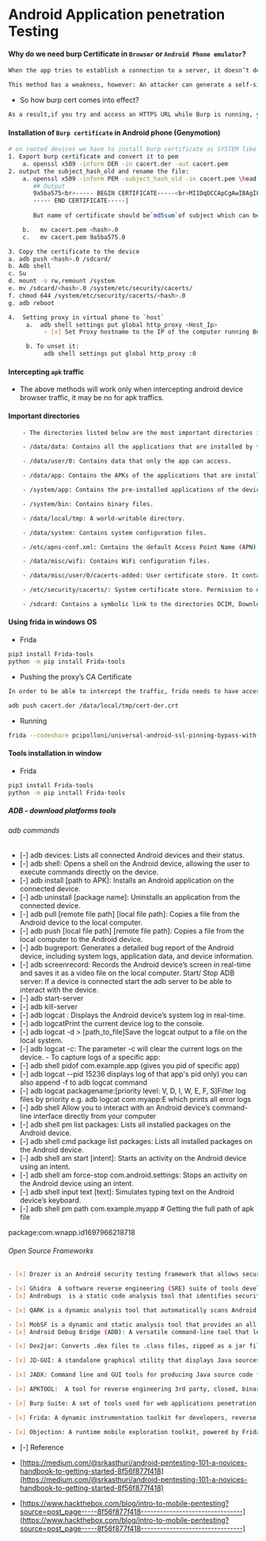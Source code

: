 
# Android Application penetration Testing

#### Why do we need burp Certificate in `Browser` or `Android Phone emulator`?

```bash
When the app tries to establish a connection to a server, it doesn’t determine which certificates to trust and which not to. The app relies entirely on the certificates that the iOS Trust Store provides or Android CA’s provide by Google.

This method has a weakness, however: An attacker can generate a self-signed certificate and include it in the iOS/Android Trust Store or hack a root CA certificate. This allows such an attacker to set up a man-in-the-middle attack and capture the transmitted data moving to and from your app.
```

- So how burp cert comes into effect?
```bash
As a result,if you try and access an HTTPS URL while Burp is running, your browser/app will detect that it is not communicating directly with the authentic web server and will show a security warning. To prevent this issue, Burp generates its own TLS certificate for each host, signed by its own Certificate Authority (CA) and saved as trusted Certificate in a specific Browser or Android device. (It works perfect when devices is not SSL pinned)
```

#### Installation of `Burp certificate` in Android phone (Genymotion)

```bash
# on rooted devices we have to install burp certificate as SYSTEM like this:
1. Export burp certificate and convert it to pem
    a. openssl x509 -inform DER -in cacert.der -out cacert.pem
2. output the subject_hash_old and rename the file:
    a. openssl x509 -inform PEM -subject_hash_old -in cacert.pem \head -1
       ## Output
       9a5ba575<br>----- BEGIN CERTIFICATE-----<br>MIIDqDCCApCgAwIBAgIFANd0C+8wDQYJKoZIhvcNAQELBQAwgYoxFDASBgNVBAYT<br>C1BvcnRTd2lnZ2VyMRQwEgYDVQQIEwtQb3J0U3dpZ2dlcjEUMBIGA1UEBxMLUG9y<br>dFN3aWdnZXIxFDASBgNVBAoTC1BvcnRTd2lnZ2VyMRcwFQYDVQQLEw5Qb3J0U3dp<br>nnuYKm3uGQ+KWti/NVPZn4ty5CHX9J6d1dxlb4keBGLmfycOOWMY1mVAKpsJQ1xR<br>Ualu7kGgI6nOb06813vjIPRlr/dpZpk938mMgKx0xxkLYs+mOAErmNFP6D3cEK45<br>U5f1yl5EZVzQtAdhnAJhk2QQQO6rxXr2mBASLSC3JUJFhCicIAA+VTnzmHt0ThUG<br>lJ7kWVhQMAbGvckgk2NMiu4AMo90oqwOLd1vGw==
       ----- END CERTIFICATE-----|
       
       But name of certificate should be`md5sum`of subject which can be seen as the fist line with these characters`9a5ba575`. Now to rename certificate use the following command

    b.   mv cacert.pem <hash>.0
    c.   mv cacert.pem 9a5ba575.0

3. Copy the certificate to the device
a. adb push <hash>.0 /sdcard/
b. Adb shell
c. Su
d. mount -o rw,remount /system
e. mv /sdcard/<hash>.0 /system/etc/security/cacerts/
f. chmod 644 /system/etc/security/cacerts/<hash>.0
g. adb reboot

4.  Setting proxy in virtual phone to `host`
     a.  adb shell settings put global http_proxy <Host_Ip>
          - [x] Set Proxy hostname to the IP of the computer running Burp Suite {Professional}.

     b. To unset it:
          adb shell settings put global http_proxy :0
```

#### Intercepting `apk` traffic

-  The above methods will work only when intercepting android device browser traffic, it may be no for apk traffics.


#### Important directories
```bash
	- The directories listed below are the most important directories in an Android device and are worth being aware of.

	- /data/data: Contains all the applications that are installed by the user.

	- /data/user/0: Contains data that only the app can access.

	- /data/app: Contains the APKs of the applications that are installed by the user.

	- /system/app: Contains the pre-installed applications of the device.

	- /system/bin: Contains binary files.

	- /data/local/tmp: A world-writable directory.

	- /data/system: Contains system configuration files.

	- /etc/apns-conf.xml: Contains the default Access Point Name (APN) configurations. APN is used in order for the device to connect with our current carrier’s network.

	- /data/misc/wifi: Contains WiFi configuration files.

	- /data/misc/user/0/cacerts-added: User certificate store. It contains certificates added by the user.

	- /etc/security/cacerts/: System certificate store. Permission to non-root users is not permitted.

	- /sdcard: Contains a symbolic link to the directories DCIM, Downloads, Music, Pictures, etc.
```

#### Using frida in windows OS 

- Frida

```bash
pip3 install Frida-tools
python -m pip install Frida-tools
```

- Pushing the proxy’s CA Certificate

```bash
In order to be able to intercept the traffic, frida needs to have access to your proxy’s CA certificate. We can use the same certificate we downloaded before.Push the certificate into the device and into the same location as the frida-server, name it cert-der.crt (below we will see why this is required).

adb push cacert.der /data/local/tmp/cert-der.crt
```

- Running
```bash
frida --codeshare pcipolloni/universal-android-ssl-pinning-bypass-with-frida -f
```


#### Tools installation in window

- Frida

```bash
pip3 install Frida-tools
python -m pip install Frida-tools
```

##### ADB - download platforms tools

######  adb commands

- [-] adb devices: Lists all connected Android devices and their status.
- [-] adb shell: Opens a shell on the Android device, allowing the user to execute commands directly on the device.
- [-] adb install [path to APK]: Installs an Android application on the connected device.
- [-] adb uninstall [package name]: Uninstalls an application from the connected device.
- [-] adb pull [remote file path] [local file path]: Copies a file from the Android device to the local computer.
- [-] adb push [local file path] [remote file path]: Copies a file from the local computer to the Android device.
- [-] adb bugreport: Generates a detailed bug report of the Android device, including system logs, application data, and device information.
- [-] adb screenrecord: Records the Android device’s screen in real-time and saves it as a video file on the local computer.
      Start/ Stop ADB server: If a device is connected start the adb server to be able to interact with the device.
- [-] adb start-server
- [-] adb kill-server
- [-] adb logcat : Displays the Android device’s system log in real-time.
- [-] adb logcatPrint the current device log to the console.
- [-] adb logcat -d > [path_to_file]Save the logcat output to a file on the local system.
- [-] adb logcat -c: The parameter -c will clear the current logs on the device.
      - To capture logs of a specific app:
- [-] adb shell pidof com.example.app (gives you pid of specific app)
- [-] adb logcat --pid 15236 displays log of that app\'s pid only) you can also append -f <filename> to adb logcat command
- [-] adb logcat packagename:[priority level: V, D, I, W, E, F, S]Filter log files by priority e.g. adb logcat com.myapp:E which prints all error logs
- [-] adb shell Allow you to interact with an Android device’s command-line interface directly from your computer
- [-] adb shell pm list packages: Lists all installed packages on the Android device.
- [-] adb shell cmd package list packages: Lists all installed packages on the Android device.
- [-] adb shell am start [intent]: Starts an activity on the Android device using an intent.
- [-] adb shell am force-stop com.android.settings: Stops an activity on the Android device using an intent.
- [-] adb shell input text [text]: Simulates typing text on the Android device’s keyboard.
- [-] adb shell pm path com.example.myapp # Getting the full path of apk file


package:com.wnapp.id1697966218718
###### Open Source Frameworks
```bash
- [x] Drozer is an Android security testing framework that allows security researchers to find vulnerabilities and potential exploits in Android applications.

- [x] Ghidra  A software reverse engineering (SRE) suite of tools developed by NSA\'s Research Directorate in support of the Cybersecurity mission.
- [x] Androbugs  is a static code analysis tool that identifies security issues and potential vulnerabilities in Android applications.

- [x] QARK is a dynamic analysis tool that automatically scans Android applications for security vulnerabilities.

- [x] MobSF is a dynamic and static analysis tool that provides an all-in-one solution for mobile application security testing on Android and iOS platforms.
- [x] Android Debug Bridge (ADB): A versatile command-line tool that lets you communicate with a device.

- [x] Dex2jar: Converts .dex files to .class files, zipped as a jar file.

- [x] JD-GUI: A standalone graphical utility that displays Java sources from CLASS files.

- [x] JADX: Command line and GUI tools for producing Java source code from Android Dex and APK files.

- [x] APKTOOL:  A tool for reverse engineering 3rd party, closed, binary Android apps.

- [x] Burp Suite: A set of tools used for web applications penetration testing.

- [x] Frida: A dynamic instrumentation toolkit for developers, reverse engineers, and security researchers.

- [x] Objection: A runtime mobile exploration toolkit, powered by Frida, built to help you assess the security posture of your mobile applications, without needing a jailbreak.

```

- [-] Reference

- [https://medium.com/@srkasthuri/android-pentesting-101-a-novices-handbook-to-getting-started-8f56f877f418](https://medium.com/@srkasthuri/android-pentesting-101-a-novices-handbook-to-getting-started-8f56f877f418)

- [https://www.hackthebox.com/blog/intro-to-mobile-pentesting?source=post_page-----8f56f877f418--------------------------------](https://www.hackthebox.com/blog/intro-to-mobile-pentesting?source=post_page-----8f56f877f418--------------------------------)